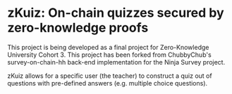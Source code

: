 # zKuiz: On-chain quizzes secured by zero-knowledge proofs

This project is being developed as a final project for Zero-Knowledge University Cohort 3. This project has been forked from ChubbyChub's survey-on-chain-hh back-end implementation for the Ninja Survey project.

zKuiz allows for a specific user (the teacher) to construct a quiz out of questions with pre-defined answers (e.g. multiple choice questions).
